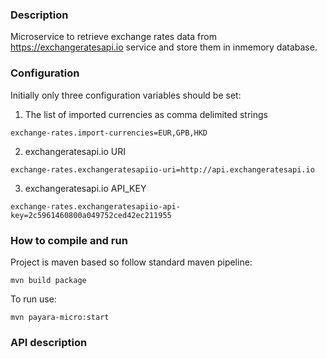 ### Description
Microservice to retrieve exchange rates data  from https://exchangeratesapi.io  service and store them in inmemory database.

### Configuration
Initially only three configuration variables should be set:

1. The list of imported currencies as comma delimited strings

`exchange-rates.import-currencies=EUR,GPB,HKD`

2. exchangeratesapi.io URI

`exchange-rates.exchangeratesapiio-uri=http://api.exchangeratesapi.io`

3. exchangeratesapi.io API_KEY

`exchange-rates.exchangeratesapiio-api-key=2c5961460800a049752ced42ec211955`


### How to compile and run
Project is maven based so follow standard maven pipeline:

`mvn build package`

To run use:

`mvn payara-micro:start`

### API description

